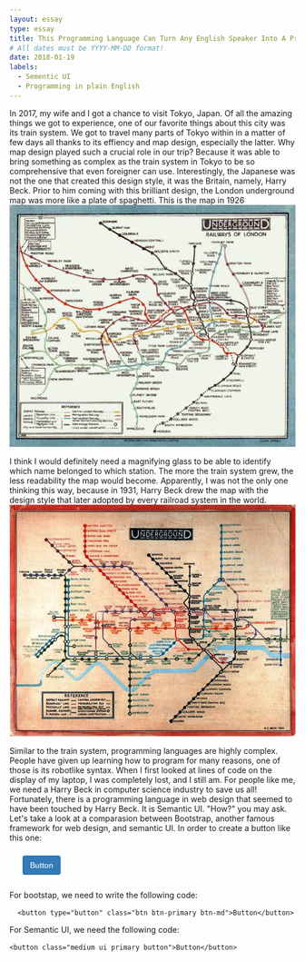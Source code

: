 ```yaml
---
layout: essay
type: essay
title: This Programming Language Can Turn Any English Speaker Into A Programmer
# All dates must be YYYY-MM-DD format!
date: 2018-01-19
labels:
  - Sementic UI
  - Programming in plain English
---
```

In 2017, my wife and I got a chance to visit Tokyo, Japan. Of all the amazing things we got to experience, one of our favorite things about this city was its train system. We got to travel many parts of Tokyo within in a matter of few days all thanks to its effiency and map design, especially the latter. Why map design played such a crucial role in our trip? Because it was able to bring something as complex as the train system in Tokyo to be so comprehensive that even foreigner can use. Interestingly, the Japanese was not the one that created this design style, it was the Britain, namely, Harry Beck. Prior to him coming with this brilliant design, the London underground map was more like a plate of spaghetti. This is the map in 1926
<img class="ui medium centered right floated image" src="../images/1926.jpg">

I think I would definitely need a magnifying glass to be able to identify which name belonged to which station. The more the train system grew, the less readability the map would become. Apparently, I was not the only one thinking this way, because in 1931, Harry Beck drew the map with the design style that later adopted by every railroad system in the world.
<img class="ui medium centered right floated image" src="../images/1931.jpg">

Similar to the train system, programming languages are highly complex. People have given up learning how to program for many reasons, one of those is its robotlike syntax. When I first looked at lines of code on the display of my laptop, I was completely lost, and I still am. For people like me, we need a Harry Beck in computer science industry to save us all! Fortunately, there is a programming language in web design that seemed to have been touched by Harry Beck. It is Semantic UI. "How?" you may ask. Let's take a look at a comparasion between Bootstrap, another famous framework for web design, and semantic UI. In order to create a button like this one:

<img class="ui small image" src="../images/button.png"> 

For bootstap, we need to write the following code:

```
  <button type="button" class="btn btn-primary btn-md">Button</button>    
```

For Semantic UI, we need the following code:

```
<button class="medium ui primary button">Button</button>
```




